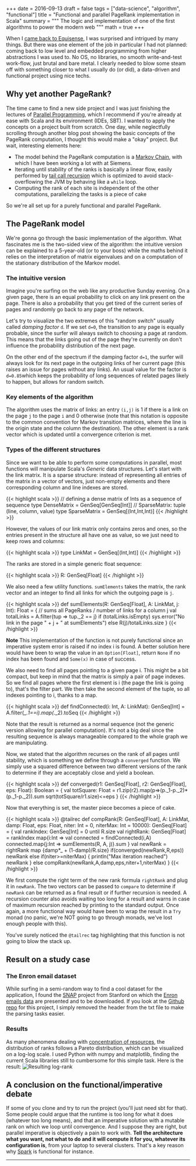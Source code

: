 +++
date = 2016-09-13
draft = false
tags = ["data-science", "algorithm", "functional"]
title = "Functional and parallel PageRank implementation in Scala"
summary = """
The logic and implementation of one of the first algorithms to power the modern web
"""
math = true
+++

When I [came back to Equisense](/posts/2016-08-11-back-to-startup/),
I was surprised and intrigued by many things. But there was one element of the
job in particular I had not planned: coming back to low level and embedded
programming from higher abstractions I was used to. No OS, no
libraries, no smooth write-and-test work-flow, just brutal and bare metal.
I clearly needed to blow some steam off with something closer to what I
usually do (or did), a data-driven and functional project using nice techs.

## Why yet another PageRank?

The time came to find a new side project and I was just finishing the lectures
of [Parallel Programming](https://www.coursera.org/learn/parprog1), which I
recommend if you're already at ease with Scala and its environment (IDEs, SBT).
I wanted to apply the concepts on a project built from scratch. One day,
while neglectfully scrolling through another blog post showing the basic
concepts of the PageRank computation, I thought this would make a "okay" project.
But wait, interesting elements here:

* The model behind the PageRank computation is a [Markov Chain](https://en.wikipedia.org/wiki/Markov_chain),
with which I have been working a lot with at Siemens.
* Iterating until stability of the ranks is basically a linear flow, easily
performed by [tail call recursion](https://en.wikipedia.org/wiki/Tail_call)
which is optimized to avoid stack-overflowing the JVM by behaving like a `while` loop.
* Computing the rank of each site is independent of the other computations,
parallelizing the tasks is a piece of cake

So we're all set up for a purely functional and parallel PageRank.

## The PageRank model

We're gonna go through the basic implementation of the algorithm. What
fascinates me is the two-sided view of the algorithm: the intuitive version can
be explained to a 5-year-old (or to your boss) while the maths behind it
relies on the interpretation of matrix eigenvalues and on a computation of the
stationary distribution of the Markov model.

### The intuitive version

Imagine you're surfing on the web like any productive Sunday evening. On a
given page, there is an equal probability to click on any link present on the
page. There is also a probability that you get tired of the current series of
pages and randomly go back to any page of the network.

Let's try to visualize the two extremes of this "random switch" usually called
*damping factor* `d`. If we set `d=0`, the transition to any page is equally
probable, since the surfer will always switch to choosing a page at random.
This means that the links going out of the page they're currently on don't
influence the probability distribution of the next page.

On the other end of the spectrum if the damping factor `d=1`, the surfer will
always look for its next page in the outgoing links of her current page
(this raises an issue for pages without any links). An usual value for the
factor is `d=0.85`which keeps the probability of long sequences of related pages
likely to happen, but allows for random switch.

### Key elements of the algorithm

The algorithm uses the matrix of links: an entry `(i,j)` is 1 if there is a
link on the page `j` to the page `i` and 0 otherwise (note that this notation
is opposite to the common convention for Markov transition matrices, where the
line is the origin state and the column the destination). The other element is
a rank vector which is updated until a convergence criterion is met.

### Types of the different structures

Since we want to be able to perform some computations in parallel, most
functions will manipulate Scala's *Generic* data structures. Let's start with
the link matrix. It is a sparse structure: instead of representing all
entries of the matrix in a vector of vectors, just non-empty elements and
there corresponding column and line indexes are stored.

{{< highlight scala >}}
// defining a dense matrix of Ints as a sequence of sequence
type DenseMatrix = GenSeq[GenSeq[Int]]
// SparseMatrix: tuple (line, column, value)
type SparseMatrix = GenSeq[(Int,Int,Int)]
{{< /highlight >}}

However, the values of our link matrix only contains zeros and ones, so the
entries present in the structure all have one as value, so we just need to keep
rows and columns:

{{< highlight scala >}}
type LinkMat = GenSeq[(Int,Int)]
{{< /highlight >}}

The ranks are stored in a simple generic float sequence:

{{< highlight scala >}}
R: GenSeq[Float]
{{< /highlight >}}

We also need a few utility functions. `sumElements` takes the matrix, the rank
vector and an integer to find all links for which the outgoing page is `j`.

{{< highlight scala >}}
def sumElements(R: GenSeq[Float], A: LinkMat, j: Int): Float = {
  // sums all PageRanks / number of links for a column j
  val totalLinks = A.filter{tup => tup._2 == j}
  if (totalLinks.isEmpty)
    sys.error("No link in the page " + j + " at sumElements")
  else
    R(j)/totalLinks.size
}
{{< /highlight >}}

**Note** This implementation of the function is not purely functional since
an imperative system error is raised if no index i is found. A better solution
here would have been to wrap the value in an `Option[Float]`, return `None` if no
index has been found and `Some(x)` in case of success.

We also need to find all pages pointing to a given page i. This might be a
bit compact, but keep in mind that the matrix is simply a pair of page indexes.
So we find all pages where the first element is i (the page the link is going
to), that's the filter part. We then take the second element of the tuple, so
all indexes pointing to i, thanks to a map.

{{< highlight scala >}}
def findConnected(i: Int, A: LinkMat): GenSeq[Int] =
  A.filter(_._1==i).map(_._2).toSeq
{{< /highlight >}}

Note that the result is returned as a normal sequence (not the generic version
allowing for parallel computation). It's not a big deal since the resulting
sequence is always manageable compared to the whole graph we are manipulating.

Now, we stated that the algorithm recurses on the rank of all pages until
stability, which is something we define through a `converged` function. We
simply use a squared difference between two different versions of the rank to
determine if they are acceptably close and yield a boolean.

{{< highlight scala >}}
def converged(r1: GenSeq[Float], r2: GenSeq[Float], eps: Float): Boolean = {
  val totSquare: Float = r1.zip(r2).map(p=>(p._1-p._2)*(p._1-p._2)).sum
  sqrt(totSquare/r1.size)<=eps
}
{{< /highlight >}}

Now that everything is set, the master piece becomes a piece of cake.

{{< highlight scala >}}
@tailrec def compRank(R: GenSeq[Float], A: LinkMat,
                      damp: Float, eps: Float,
                      niter: Int = 0,
                      niterMax: Int = 10000): GenSeq[Float] = {
  val rankIndex: GenSeq[Int] = 0 until R.size
  val rightRank: GenSeq[Float] = rankIndex map{i:Int =>
    val connected = findConnected(i,A)
    connected.map{j:Int => sumElements(R, A, j)}.sum
  }
  val newRank = rightRank map {damp*_ + (1-damp)/R.size}
  if(converged(newRank,R,eps)) newRank
  else if(niter>=niterMax) {
    println("Max iteration reached")
    newRank
  } else compRank(newRank,A,damp,eps,niter+1,niterMax)
}
{{< /highlight >}}

We first compute the right term of the new rank formula `rightRank` and plug it
in `newRank`. The two vectors can be passed to `compare` to determine if
`newRank` can be returned as a final result or if further recursion is needed.
A recursion counter also avoids waiting too long for a result and warns in case
of maximum recursion reached by printing to the standard output.
Once again, a more functional way would have been to wrap the result in a
`Try` monad (no panic, we're NOT going to go through monads, we've lost enough
people with this).

You've surely noticed the `@tailrec` tag highlighting that this function is not
going to blow the stack up.

## Result on a study case

### The Enron email dataset

While surfing in a semi-random way to find a cool dataset for the application,
I found the [SNAP](https://snap.stanford.edu) project
from Stanford on which the
[Enron emails data](https://snap.stanford.edu/data/email-Enron.html)
are presented and to be downloaded. If you look at the
[Github repo](https://github.com/matbesancon/PageRank) for this project, I simply
removed the header from the txt file to make the parsing tasks easier.

### Results

As many phenomena dealing with [concentration of resources](https://en.wikipedia.org/wiki/Pareto_principle),
the distribution of ranks follows a Pareto distribution, which can be
visualized on a log-log scale. I used Python with numpy and matplotlib, finding
the current Scala libraries still to cumbersome for this simple task. Here is
the result:
![Resulting log-rank](/img/posts/pageRank/rankDist.png)

## A conclusion on the functional/imperative debate

If some of you clone and try to run the project (you'll just need sbt for that).
Some people could argue that the runtime is too long for what it does (whatever
too long means), and that an imperative solution with a mutable rank on which
we loop until convergence. And I suppose they are right, but parallel
imperative is objectively a pain to work with. **Tell the architecture what you
want, not what to do and it will compute it for you, whatever its
configuration is**, from your laptop to several clusters. That's a key reason
why [Spark](http://spark.apache.org) is functional for instance.

-------
